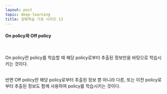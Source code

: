 ```yaml
---
layout: post
topic: deep-learning
title: 강화학습 기초 시리즈 13
---
```


<h4>On policy와 Off policy</h4>
<br>

On policy란 policy를 학습할 때 해당 policy로부터 추출된 정보만을 바탕으로 학습시키는 것이다.  


<br>
반면 Off policy란 해당 policy로부터 추출된 정보 뿐 아니라 다른, 또는 이전 policy로부터 추출된 정보도 함께 사용하여 policy를 학습시키는 것이다.  
